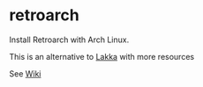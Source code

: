 # retroarch
Install Retroarch with Arch Linux. 

This is an alternative to [Lakka](https://www.lakka.tv/) with more resources

See [Wiki](https://github.com/andguerreiro/retroarch/wiki)
